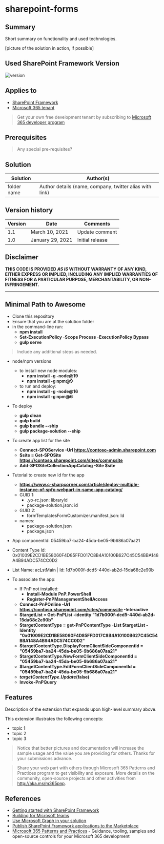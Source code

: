 # sharepoint-forms

## Summary

Short summary on functionality and used technologies.

[picture of the solution in action, if possible]

## Used SharePoint Framework Version

![version](https://img.shields.io/badge/version-1.16.1-green.svg)

## Applies to

- [SharePoint Framework](https://aka.ms/spfx)
- [Microsoft 365 tenant](https://docs.microsoft.com/en-us/sharepoint/dev/spfx/set-up-your-developer-tenant)

> Get your own free development tenant by subscribing to [Microsoft 365 developer program](http://aka.ms/o365devprogram)

## Prerequisites

> Any special pre-requisites?

## Solution

| Solution    | Author(s)                                               |
| ----------- | ------------------------------------------------------- |
| folder name | Author details (name, company, twitter alias with link) |

## Version history

| Version | Date             | Comments        |
| ------- | ---------------- | --------------- |
| 1.1     | March 10, 2021   | Update comment  |
| 1.0     | January 29, 2021 | Initial release |

## Disclaimer

**THIS CODE IS PROVIDED _AS IS_ WITHOUT WARRANTY OF ANY KIND, EITHER EXPRESS OR IMPLIED, INCLUDING ANY IMPLIED WARRANTIES OF FITNESS FOR A PARTICULAR PURPOSE, MERCHANTABILITY, OR NON-INFRINGEMENT.**

---

## Minimal Path to Awesome

- Clone this repository
- Ensure that you are at the solution folder
- in the command-line run:
  - **npm install**
  - **Set-ExecutionPolicy -Scope Process -ExecutionPolicy Bypass**
  - **gulp serve**

> Include any additional steps as needed.

- node/npm versions
  - to install new node modules:
    - **npm install -g -node@19**
    - **npm install -g npm@9**
  - to run and deploy:
    - **npm install -g -node@16**
    - **npm install -g npm@6**

- To deploy
  - **gulp clean**
  - **gulp build**
  - **gulp bundle --ship**
  - **gulp package-solution --ship**

- To create app list for the site
  - **Connect-SPOService -Url https://contoso-admin.sharepoint.com**
  - **$site = Get-SPOSite https://contoso.sharepoint.com/sites/commssite**
  - **Add-SPOSiteCollectionAppCatalog -Site $site**

- Tutorial to create new Id for the app
  - **https://www.c-sharpcorner.com/article/deploy-multiple-instance-of-spfx-webpart-in-same-app-catalog/**
  - GUID 1:
    - .yo-rc.json: libraryId
    - package-solution.json: id
  - GUID 2:
    - formTemplatesFormCustomizer.manifest.json: Id
  - names:
    - package-solution.json
    - package.json

- App componentId: 05459ba7-ba24-45da-be05-9b686a07aa21
- Content Type Id: 0x01009E2CD1BE58060F4D85FFD017C8B4A10100B627C45C54BBA148A4B94ADC574CC0D2
- List Name: acLstMain | Id: 1d7b000f-dcd5-440d-ab2d-15da68c2e90b

- To associate the app:
  - If PnP not installed:
    - **Install-Module PnP.PowerShell**
    - **Register-PnPManagementShellAccess**
  - **Connect-PnPOnline -Url https://contoso.sharepoint.com/sites/commssite -Interactive**
  - **$targetList = Get-PnPList -identity "1d7b000f-dcd5-440d-ab2d-15da68c2e90b"**
  - **$targetContentType = get-PnPContentType -List $targetList -Identity "0x01009E2CD1BE58060F4D85FFD017C8B4A10100B627C45C54BBA148A4B94ADC574CC0D2"**
  - **$targetContentType.DisplayFormClientSideComponentId = "05459ba7-ba24-45da-be05-9b686a07aa21"**
  - **$targetContentType.NewFormClientSideComponentId = "05459ba7-ba24-45da-be05-9b686a07aa21"**
  - **$targetContentType.EditFormClientSideComponentId = "05459ba7-ba24-45da-be05-9b686a07aa21"**
  - **$targetContentType.Update($false)**
  - **Invoke-PnPQuery**

## Features

Description of the extension that expands upon high-level summary above.

This extension illustrates the following concepts:

- topic 1
- topic 2
- topic 3

> Notice that better pictures and documentation will increase the sample usage and the value you are providing for others. Thanks for your submissions advance.

> Share your web part with others through Microsoft 365 Patterns and Practices program to get visibility and exposure. More details on the community, open-source projects and other activities from http://aka.ms/m365pnp.

## References

- [Getting started with SharePoint Framework](https://docs.microsoft.com/en-us/sharepoint/dev/spfx/set-up-your-developer-tenant)
- [Building for Microsoft teams](https://docs.microsoft.com/en-us/sharepoint/dev/spfx/build-for-teams-overview)
- [Use Microsoft Graph in your solution](https://docs.microsoft.com/en-us/sharepoint/dev/spfx/web-parts/get-started/using-microsoft-graph-apis)
- [Publish SharePoint Framework applications to the Marketplace](https://docs.microsoft.com/en-us/sharepoint/dev/spfx/publish-to-marketplace-overview)
- [Microsoft 365 Patterns and Practices](https://aka.ms/m365pnp) - Guidance, tooling, samples and open-source controls for your Microsoft 365 development
